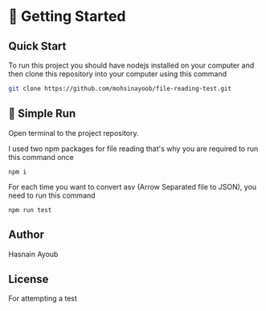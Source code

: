 # 🚀 Getting Started

## Quick Start
To run this project you should have nodejs installed on your computer and then clone this repository into your computer using this command
```sh
git clone https://github.com/mohsinayoob/file-reading-test.git
```


## 🎯 Simple Run
Open terminal to the project repository.

I used two npm packages for file reading that's why you are required to run this command once
``` 
npm i
````
For each time you want to convert asv (Arrow Separated file to JSON), you need to run this command  

``` 
npm run test
````  


## Author
Hasnain Ayoub

## License
For attempting a test  